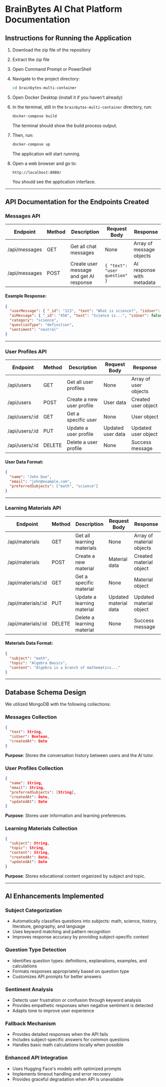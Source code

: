 # BrainBytes AI Chat Platform Documentation

## Instructions for Running the Application

1. Download the zip file of the repository

2. Extract the zip file

3. Open Command Prompt or PowerShell

4. Navigate to the project directory:

   ```bash
   cd brainbytes-multi-container
   ```

5. Open Docker Desktop (install it if you haven't already)

6. In the terminal, still in the `brainbytes-multi-container` directory, run:

   ```bash
   docker-compose build
   ```

   The terminal should show the build process output.

7. Then, run:

   ```bash
   docker-compose up
   ```

   The application will start running.

8. Open a web browser and go to:

   ```
   http://localhost:8080/
   ```

   You should see the application interface.

---

## API Documentation for the Endpoints Created

### Messages API

| Endpoint      | Method | Description                             | Request Body                  | Response                  |
| ------------- | ------ | --------------------------------------- | ----------------------------- | ------------------------- |
| /api/messages | GET    | Get all chat messages                   | None                          | Array of message objects  |
| /api/messages | POST   | Create user message and get AI response | `{ "text": "user question" }` | AI response with metadata |

#### Example Response:

```json
{
  "userMessage": { "_id": "123", "text": "What is science?", "isUser": true, "createdAt": "2023-01-01T00:00:00Z" },
  "aiMessage": { "_id": "456", "text": "Science is...", "isUser": false, "createdAt": "2023-01-01T00:00:05Z" },
  "category": "science",
  "questionType": "definition",
  "sentiment": "neutral"
}
```

---

### User Profiles API

| Endpoint        | Method | Description               | Request Body      | Response              |
| --------------- | ------ | ------------------------- | ----------------- | --------------------- |
| /api/users      | GET    | Get all user profiles     | None              | Array of user objects |
| /api/users      | POST   | Create a new user profile | User data         | Created user object   |
| /api/users/\:id | GET    | Get a specific user       | None              | User object           |
| /api/users/\:id | PUT    | Update a user profile     | Updated user data | Updated user object   |
| /api/users/\:id | DELETE | Delete a user profile     | None              | Success message       |

#### User Data Format:

```json
{
  "name": "John Doe",
  "email": "john@example.com",
  "preferredSubjects": ["math", "science"]
}
```

---

### Learning Materials API

| Endpoint            | Method | Description                | Request Body          | Response                  |
| ------------------- | ------ | -------------------------- | --------------------- | ------------------------- |
| /api/materials      | GET    | Get all learning materials | None                  | Array of material objects |
| /api/materials      | POST   | Create a new material      | Material data         | Created material object   |
| /api/materials/\:id | GET    | Get a specific material    | None                  | Material object           |
| /api/materials/\:id | PUT    | Update a learning material | Updated material data | Updated material object   |
| /api/materials/\:id | DELETE | Delete a learning material | None                  | Success message           |

#### Materials Data Format:

```json
{
  "subject": "math",
  "topic": "Algebra Basics",
  "content": "Algebra is a branch of mathematics..."
}
```

---

## Database Schema Design

We utilized MongoDB with the following collections:

### Messages Collection

```json
{
  "text": String,
  "isUser": Boolean,
  "createdAt": Date
}
```

**Purpose**: Stores the conversation history between users and the AI tutor.

### User Profiles Collection

```json
{
  "name": String,
  "email": String,
  "preferredSubjects": [String],
  "createdAt": Date,
  "updatedAt": Date
}
```

**Purpose**: Stores user information and learning preferences.

### Learning Materials Collection

```json
{
  "subject": String,
  "topic": String,
  "content": String,
  "createdAt": Date,
  "updatedAt": Date
}
```

**Purpose**: Stores educational content organized by subject and topic.

---

## AI Enhancements Implemented

### Subject Categorization

* Automatically classifies questions into subjects: math, science, history, literature, geography, and language
* Uses keyword matching and pattern recognition
* Improves response accuracy by providing subject-specific context

### Question Type Detection

* Identifies question types: definitions, explanations, examples, and calculations
* Formats responses appropriately based on question type
* Customizes API prompts for better answers

### Sentiment Analysis

* Detects user frustration or confusion through keyword analysis
* Provides empathetic responses when negative sentiment is detected
* Adapts tone to improve user experience

### Fallback Mechanism

* Provides detailed responses when the API fails
* Includes subject-specific answers for common questions
* Handles basic math calculations locally when possible

### Enhanced API Integration

* Uses Hugging Face's models with optimized prompts
* Implements timeout handling and error recovery
* Provides graceful degradation when API is unavailable
